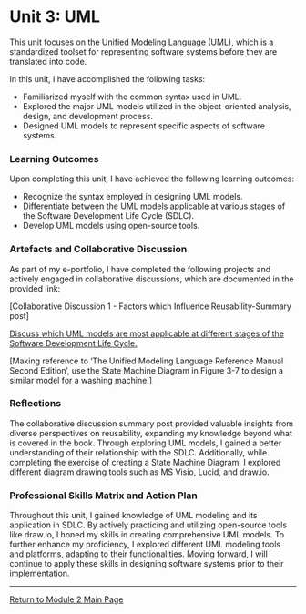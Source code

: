 # Unit 3: UML

This unit focuses on the Unified Modeling Language (UML), which is a standardized toolset for representing software systems before they are translated into code.

In this unit, I have accomplished the following tasks:
 - Familiarized myself with the common syntax used in UML.
 - Explored the major UML models utilized in the object-oriented analysis, design, and development process.
 - Designed UML models to represent specific aspects of software systems.

### Learning Outcomes
Upon completing this unit, I have achieved the following learning outcomes:
 - Recognize the syntax employed in designing UML models.
 - Differentiate between the UML models applicable at various stages of the Software Development Life Cycle (SDLC).
 - Develop UML models using open-source tools.

### Artefacts and Collaborative Discussion
As part of my e-portfolio, I have completed the following projects and actively engaged in collaborative discussions, which are documented in the provided link:

[Collaborative Discussion 1 - Factors which Influence Reusability-Summary post]

[Discuss which UML models are most applicable at different stages of the Software Development Life Cycle.](https://www.uml-diagrams.org/uml-25-diagrams.html)

[Making reference to ‘The Unified Modeling Language Reference Manual Second Edition’, use the State Machine Diagram in Figure 3-7 to design a similar model for a washing machine.]

### Reflections
The collaborative discussion summary post provided valuable insights from diverse perspectives on reusability, expanding my knowledge beyond what is covered in the book. Through exploring UML models, I gained a better understanding of their relationship with the SDLC. Additionally, while completing the exercise of creating a State Machine Diagram, I explored different diagram drawing tools such as MS Visio, Lucid, and draw.io.

### Professional Skills Matrix and Action Plan
Throughout this unit, I gained knowledge of UML modeling and its application in SDLC. By actively practicing and utilizing open-source tools like draw.io, I honed my skills in creating comprehensive UML models. To further enhance my proficiency, I explored different UML modeling tools and platforms, adapting to their functionalities. Moving forward, I will continue to apply these skills in designing software systems prior to their implementation.


---

[Return to Module 2 Main Page](OOP.md)
